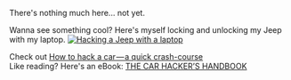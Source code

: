 There's nothing much here... not yet.

Wanna see something cool? Here's myself locking and unlocking my Jeep with my laptop.
[![Hacking a Jeep with a laptop](https://img.youtube.com/vi/ojpLSXNG7D0/0.jpg)](https://www.youtube.com/watch?v=ojpLSXNG7D0)

Check out [How to hack a car — a quick crash-course](https://medium.freecodecamp.org/hacking-cars-a-guide-tutorial-on-how-to-hack-a-car-5eafcfbbb7ec "FreeCodeCamp Link")  
Like reading? Here's an eBook: [THE CAR HACKER’S HANDBOOK](http://opengarages.org/handbook/ebook/ "A Guide for the Penetration Tester")
